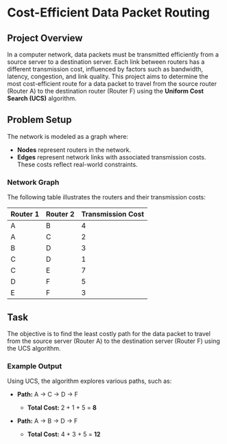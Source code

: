 # Cost-Efficient Data Packet Routing

## Project Overview

In a computer network, data packets must be transmitted efficiently from a source server to a destination server. Each link between routers has a different transmission cost, influenced by factors such as bandwidth, latency, congestion, and link quality. This project aims to determine the most cost-efficient route for a data packet to travel from the source router (Router A) to the destination router (Router F) using the **Uniform Cost Search (UCS)** algorithm.

## Problem Setup

The network is modeled as a graph where:

- **Nodes** represent routers in the network.
- **Edges** represent network links with associated transmission costs. These costs reflect real-world constraints.

### Network Graph

The following table illustrates the routers and their transmission costs:

| Router 1 | Router 2 | Transmission Cost |
|----------|----------|-------------------|
| A        | B        | 4                 |
| A        | C        | 2                 |
| B        | D        | 3                 |
| C        | D        | 1                 |
| C        | E        | 7                 |
| D        | F        | 5                 |
| E        | F        | 3                 |

## Task

The objective is to find the least costly path for the data packet to travel from the source server (Router A) to the destination server (Router F) using the UCS algorithm.

### Example Output

Using UCS, the algorithm explores various paths, such as:

- **Path:** A → C → D → F 
  - **Total Cost:** 2 + 1 + 5 = **8**
  
- **Path:** A → B → D → F 
  - **Total Cost:** 4 + 3 + 5 = **12**


